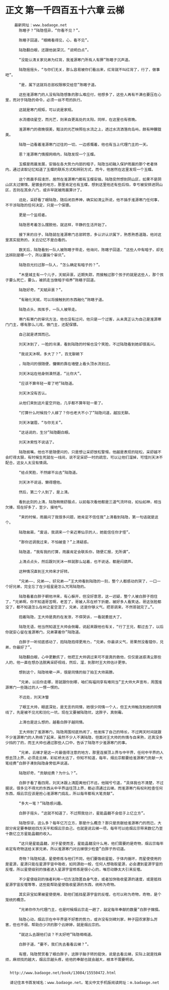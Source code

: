 # 正文 第一千四百五十六章 云梯
        最新网址：www.badaoge.net
          陈瞎子？”陆隐怪异，“你看不见？”。
      
          陈瞎子回道，“眼睛看得见，心，看不见”。
      
          陆隐翻白眼，还跟他装深沉，“说明白点”。
      
          “没能认清关家兄弟为红背，我淮源寒门所有人有罪”陈瞎子沉声道。
      
          陆隐摇摇头，“与你们无关，那么容易被你们看出来，红背就不叫红背了，行了，做事吧”。
      
          “是，属下这就将总部权限移交给您”陈瞎子道。
      
          这些淮源寒门的人没有陆隐想象的那么难应付，他想多了，这些人再有不满也要压在心里，而对于陆隐的命令，必须一丝不苟的执行。
      
          这就是寒门规矩，可以说是家规。
      
          水流缠绕星空，而光芒，则来自更高处的太阳，同样，在这里也有夜晚。
      
          淮源寒门的夜晚很美，黯淡的光芒映照在水流之上，透过水流洒落向岛屿，颇有种朦胧美。
      
          陆隐一边看着淮源寒门过往的一切，一边感慨着，他也有当上代理门主的一天。
      
          恩？淮源寒门情报网络内，陆隐发现一个玉蝶。
      
          玉蝶是雨晨发展，安插在各大势力内部的暗子，陆隐当初融入保护雨晨的那个老者体内，通过读取记忆知道了玉蝶的联系方式和辨别方式，而今，他居然在这里发现一个玉蝶。
      
          这个雨晨手段凌厉，居然在淮源寒门都有玉蝶安插，陆隐突然想到阴山区，如果不是阴山区太过懒惰，是镀金的地方，那里肯定也有玉蝶，想到这里他还有些后怕，幸亏被安排进阴山区，否则在其余八门，或许早就被雨晨算计了。
      
          远处，采舒看了眼陆隐，随后闭目养神，确实如清尘所说，他不插手淮源寒门任何事，不干涉陆隐的任何决定，只是一个保镖。
      
          更是一个监视者。
      
          陆隐思考着怎么摆脱他，就这样，平静的生活开始了。
      
          接下来的日子，陆隐就在淮源寒门总部转悠，多认识认识属下，熟悉熟悉道路，他对这里其实挺熟的，关云记忆不是白看的。
      
          数天后，陆隐看到一队人被陈瞎子带走，他询问，陈瞎子回道，“这些人中有暗子，却无法辨别是哪一个，所以要挨个审讯”。
      
          陆隐目光扫过那一队人，“怎么确定有暗子的？”。
      
          “木堡城主有一个儿子，天赋异禀，近期失踪，而接触过那个孩子的就是这些人，那个孩子要么死亡，要么，被抓走当做暗子培养”陈瞎子回道。
      
          陆隐好奇，“天赋异禀？”。
      
          “有融化天赋，可以将接触到的东西融化”陈瞎子道。
      
          陆隐点头，挥挥手，一队人被带走。
      
          寒门有寒门的审讯方法，他也没有过问，他只是一个过客，从未真正认为自己是淮源寒门门主，哪有那么儿戏，做门主，还配保镖。
      
          自己就是诱饵而已。
      
          刘天沐到了，一脸的冷漠，看到陆隐的时候也没个笑脸，不过陆隐看到她却很高兴。
      
          “我说天沐啊，多大了？”，百无聊赖下
      
          ，陆隐问的很随便，慵懒的靠在墙壁上看头顶水流划过。
      
          刘天沐站在他身侧漠然道，“比你大”。
      
          “应该不算年轻一辈了吧”陆隐道。
      
          刘天沐没有否认。
      
          从他们来到这片星空开始，几乎都不算年轻一辈了。
      
          “打算什么时候找个人嫁了？你也老大不小了”陆隐问道，越加无聊。
      
          刘天沐皱眉，“与你无关”。
      
          “这话说的，生分”陆隐翻白眼。
      
          刘天沐索性不说话了。
      
          陆隐抿嘴，他也不是随便问的，只是想让采舒放松警惕，他越是表现的轻松，采舒越不会盯得太狠，有时候生死就在一线间，说不定采舒一时的疏忽，可以让他们溜掉，可惜刘天沐不配合，这女人太没有情调。
      
          “给点笑脸，不然嫁不出去”陆隐道。
      
          刘天沐不说话，懒得理他。
      
          然后，第二个人到了，是上清。
      
          看到此刻的上清，陆隐稍微舒服点，以前每次看他都是三道气流环绕，如仙如神，相当欠揍，现在好多了，至少，接地气。
      
          “来的时候，雨晨问了我很多问题，她肯定不信任我”上清看到陆隐，第一句话就是这个。
      
          陆隐耸肩，“废话，我调来一个亲近寒仙宗的人，她能信任你才怪”。
      
          “那你还调我过来，不怕被查？”上清疑惑。
      
          陆隐道，“我有我的打算，雨晨肯定会联系你，随便汇报，无所谓”。
      
          上清点点头，然后跟刘天沐一样就那么站着，也不说话，都是闷葫芦。
      
          这种情况直到王大帅来才好转。
      
          “兄弟——，兄弟——，好兄弟——”王大帅看到陆隐的一刻，整个人都感动的哭了，一口一个好兄弟，完全忘了在少祖星是怎么咒骂陆隐的。
      
          陆隐看着白胖子朝他冲来，有心躲开，但没好意思，这一迟疑，整个人被白胖子抱住了，“兄弟啊，你不知道哥苦啊，老苦了，哥被人吊在桥下折磨，被好多人看笑话，哥这张脸都没了，都不知道怎么在树之星空混了，兄弟，还是你够义气，把哥调来，不然哥就完了…”。
      
          抱着陆隐，王大帅是真的在发泄，不停哭诉，一看就委屈大了。
      
          陆隐无语，他当然知道王大帅会倒霉，说起来跟他也有关，“行了王兄，都过去了，以后你就安心留在淮源寒门，兄弟罩着你”陆隐道。
      
          白胖子一听彻底感动了，抱陆隐抱得更用力，“兄弟，你最讲义气，哥果然没看错你，兄弟，你最好了”。
      
          陆隐翻白眼，心中更歉疚了，他把王大帅调过来可不是真的救他，仅仅是迷惑清尘那些人的，他一直在想办法脱离采舒视线，然后，溜，到那时王大帅估计更惨。
      
          想到这个，陆隐咳嗽一声，很是同情的拍了拍王大帅肩膀。
      
          “兄弟，以后你走哪，哥就跟你到哪，咱们有福同享有难同当”王大帅大声宣布，周围淮源寒门一些路过的人一愣一愣的。
      
          不远处，刘天沐瞥
      
          了眼王大帅，眼底深处，是无言的同情，她很少同情一个人，但王大帅触及到她的同情线了，先是被不见光和羽化一坑，现在又要被陆隐坑，这胖子，真倒霉。
      
          上清也是这么想的，越看白胖子越同情。
      
          王大帅到了淮源寒门，陆隐周围彻底热闹了，他发挥了自己的特长，不过两天时间就跟不少淮源寒门的人熟络了起来，虽然不少人不满陆隐，但面对王大帅的热情与自来熟，还真没多少挡的了的，而王大帅也通过那些人口中，告诉了陆隐不少淮源寒门的事。
      
          “兄弟，云梯才是这一片最值得注意的地方，那里连接顶上界与中平界，任何中平界的人想去顶上界，必须走云梯，彩虹桥太远了，你知不知道，每年，烟云宗都要给淮源寒门贡献一大笔经费”白胖子凑到陆隐身旁低声说道。
      
          陆隐好奇，“贡献经费？为什么？”。
      
          白胖子看了看四周，刘天沐跟上清距离他们不远，他贼兮兮道，“具体我也不清楚，不过据说，很多见不得光的东西从中平界运往顶上界，都必须通过云梯，而淮源寒门有权利检查任何东西，烟云宗应该是担心淮源寒门捣乱，所以每年都有大笔贡献”。
      
          “多大一笔？”陆隐感兴趣。
      
          白胖子摇头，“这就不知道了，不过照我估计，星能晶髓不会低于上亿立方”。
      
          陆隐惊讶，这么多？每年亿万立方，那是什么概念？那只是贡献给淮源寒门的而已，大部分肯定要奉献给四方天平和烟云宗自己，也就是说云梯一项，每年可以给烟云宗带来数亿乃至十数亿立方星能晶髓的收入。
      
          “这只是星能晶髓，对于星使而言，星能晶髓没什么用，他们需要的是奇物，烟云宗每年肯定有奇物送给关家兄弟，所以淮源寒门对云梯很少检查”白胖子热切道。
      
          奇物？陆隐知道，星使修炼与他们不同，他们要吸收星能，于体内循环，而星使使用的是星源，星源只能在星源宇宙中吸收，如同源劫一般，任何人想吸取星源，必会遭到星源宇宙的反噬，所以星使级别的强者进入星源宇宙修炼是很小心的，唯恐动静太大引来反噬。
      
          不少星使级别的强者利用一切方法隐匿自身气息，或者加快吸收星源的速度，或是抵挡星源宇宙反噬等等，这些能帮助星使吸收星源的东西，统称为奇物。
      
          其实异宝如果被星使使用，助他们抵挡星源宇宙的反噬，也可以称为奇物，奇物，是个笼统的概念。
      
          “兄弟你作为代理门主，也是时候烟云宗走一趟了，敲定每年奉献的数量”白胖子撺掇。
      
          陆隐心动，烟云宗在中平界是不好惹的势力，或许没有剑碑刘家，种子园农家那么厉害，但也不弱，帮助白少洪的那个云婷婷，就是烟云宗的。
      
          “就这么去跟他们谈？不太好吧”陆隐喃喃道。
      
          白胖子道，“要不，我们先去看看云梯？”。
      
          有理，陆隐赞赏看了眼白胖子，这胖子脑子转的挺快，说是去看云梯，实际上就是找麻烦，麻烦找的越大，烟云宗越头疼，给他的奉献也就会越大，根本不需要明说。
      
      
      http://www.badaoge.net/book/13084/15550472.html
      
      请记住本书首发域名：www.badaoge.net。笔尖中文手机版阅读网址：m.badaoge.net